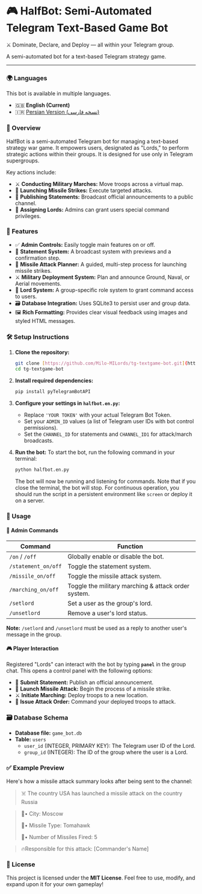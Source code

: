 # 🎮 HalfBot: Semi-Automated Telegram Text-Based Game Bot
⚔️ Dominate, Declare, and Deploy — all within your Telegram group.

A semi-automated bot for a text-based Telegram strategy game.

---

### 🌍 Languages
This bot is available in multiple languages.
* 🇬🇧 **English (Current)**
* 🇮🇷 [Persian Version (نسخه فارسی)](README.fa.md)

### 📌 Overview
HalfBot is a semi-automated Telegram bot for managing a text-based strategy war game. It empowers users, designated as "Lords," to perform strategic actions within their groups. It is designed for use only in Telegram supergroups.

Key actions include:
* ⚔️ **Conducting Military Marches:** Move troops across a virtual map.
* 🚀 **Launching Missile Strikes:** Execute targeted attacks.
* 📢 **Publishing Statements:** Broadcast official announcements to a public channel.
* 👑 **Assigning Lords:** Admins can grant users special command privileges.

### 🚀 Features
* ✅ **Admin Controls:** Easily toggle main features on or off.
* 📢 **Statement System:** A broadcast system with previews and a confirmation step.
* 🚀 **Missile Attack Planner:** A guided, multi-step process for launching missile strikes.
* ⚔️ **Military Deployment System:** Plan and announce Ground, Naval, or Aerial movements.
* 👑 **Lord System:** A group-specific role system to grant command access to users.
* 🗃 **Database Integration:** Uses SQLite3 to persist user and group data.
* 🖼 **Rich Formatting:** Provides clear visual feedback using images and styled HTML messages.

### 🛠 Setup Instructions

1.  **Clone the repository:**
    ```bash
    git clone [https://github.com/Milo-MILords/tg-textgame-bot.git](https://github.com/Milo-MILords/tg-textgame-bot.git)
    cd tg-textgame-bot
    ```

2.  **Install required dependencies:**
    ```bash
    pip install pyTelegramBotAPI
    ```

3.  **Configure your settings in `halfbot.en.py`:**
    * Replace `'YOUR TOKEN'` with your actual Telegram Bot Token.
    * Set your `ADMIN_ID` values (a list of Telegram user IDs with bot control permissions).
    * Set the `CHANNEL_ID` for statements and `CHANNEL_ID1` for attack/march broadcasts.

4.  **Run the bot:**
    To start the bot, run the following command in your terminal:
    ```bash
    python halfbot.en.py
    ```
    The bot will now be running and listening for commands. Note that if you close the terminal, the bot will stop. For continuous operation, you should run the script in a persistent environment like `screen` or deploy it on a server.
    
### 🧪 Usage

#### 🔧 Admin Commands
| Command               | Function                                           |
| --------------------- | -------------------------------------------------- |
| `/on` / `/off`        | Globally enable or disable the bot.                |
| `/statement_on/off`   | Toggle the statement system.                       |
| `/missile_on/off`     | Toggle the missile attack system.                  |
| `/marching_on/off`    | Toggle the military marching & attack order system.|
| `/setlord`            | Set a user as the group's lord.                    |
| `/unsetlord`          | Remove a user's lord status.                       |

**Note:** `/setlord` and `/unsetlord` must be used as a reply to another user's message in the group.

#### 🎮 Player Interaction
Registered "Lords" can interact with the bot by typing **`panel`** in the group chat. This opens a control panel with the following options:

* 🙌 **Submit Statement:** Publish an official announcement.
* 🚀 **Launch Missile Attack:** Begin the process of a missile strike.
* ⚔️ **Initiate Marching:** Deploy troops to a new location.
* 🚨 **Issue Attack Order:** Command your deployed troops to attack.

### 🗃 Database Schema
* **Database file:** `game_bot.db`
* **Table:** `users`
    * `user_id` (INTEGER, PRIMARY KEY): The Telegram user ID of the Lord.
    * `group_id` (INTEGER): The ID of the group where the user is a Lord.

### ✅ Example Preview
Here's how a missile attack summary looks after being sent to the channel:

> ☠️ The country USA has launched a missile attack on the country Russia
    
> 🏢• City: Moscow
> 
> 🚀• Missile Type: Tomahawk
> 
> 🚀• Number of Missiles Fired: 5

> 🔥Responsible for this attack: [Commander's Name]

### 📜 License
This project is licensed under the **MIT License**. Feel free to use, modify, and expand upon it for your own gameplay!
